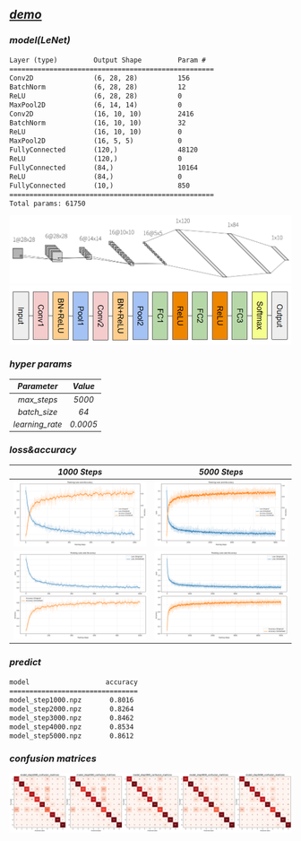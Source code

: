 ## *[demo](./demo.ipynb)*

### *model(LeNet)*
```
Layer (type)         Output Shape         Param #
===================================================
Conv2D               (6, 28, 28)          156
BatchNorm            (6, 28, 28)          12
ReLU                 (6, 28, 28)          0
MaxPool2D            (6, 14, 14)          0
Conv2D               (16, 10, 10)         2416
BatchNorm            (16, 10, 10)         32
ReLU                 (16, 10, 10)         0
MaxPool2D            (16, 5, 5)           0
FullyConnected       (120,)               48120
ReLU                 (120,)               0
FullyConnected       (84,)                10164
ReLU                 (84,)                0
FullyConnected       (10,)                850
===================================================
Total params: 61750
```
![](./img/1.png)
![](./img/2.png)

### *hyper params*
|   *Parameter*   | *Value*  |
| :-------------: | :------: |
|   *max_steps*   |  *5000*  |
|  *batch_size*   |   *64*   |
| *learning_rate* | *0.0005* |

### *loss&accuracy*
| *1000 Steps*     | *5000 Steps*     |
|:----------------:|:----------------:|
| ![](./img/5.png) | ![](./img/3.png) |
| ![](./img/6.png) | ![](./img/4.png) |

### *predict*
```
model                   accuracy
================================
model_step1000.npz       0.8016
model_step2000.npz       0.8264
model_step3000.npz       0.8462
model_step4000.npz       0.8534
model_step5000.npz       0.8612
```

### *confusion matrices*
![](./img/7.png)

